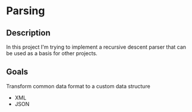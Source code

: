 # Parsing

## Description
In this project I'm trying to implement a recursive descent parser that can be used as a basis for other projects.

## Goals
Transform common data format to a custom data structure
- XML
- JSON

